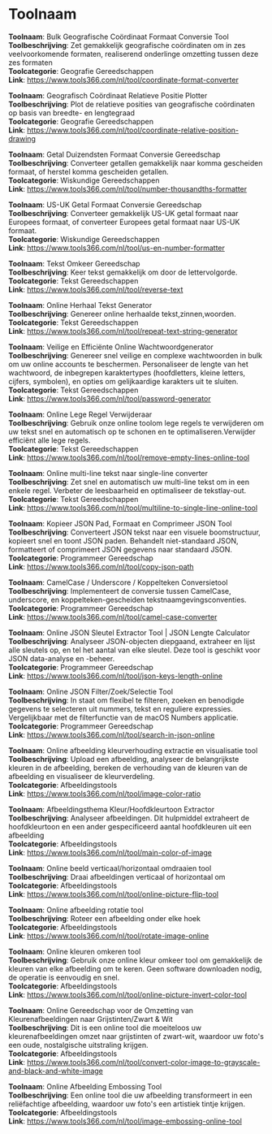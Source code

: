 # Toolnaam

**Toolnaam**: Bulk Geografische Coördinaat Formaat Conversie Tool  
**Toolbeschrijving**: Zet gemakkelijk geografische coördinaten om in zes veelvoorkomende formaten, realiserend onderlinge omzetting tussen deze zes formaten  
**Toolcategorie**: Geografie Gereedschappen  
**Link**: https://www.tools366.com/nl/tool/coordinate-format-converter


**Toolnaam**: Geografisch Coördinaat Relatieve Positie Plotter  
**Toolbeschrijving**: Plot de relatieve posities van geografische coördinaten op basis van breedte- en lengtegraad  
**Toolcategorie**: Geografie Gereedschappen  
**Link**: https://www.tools366.com/nl/tool/coordinate-relative-position-drawing


**Toolnaam**: Getal Duizendsten Formaat Conversie Gereedschap  
**Toolbeschrijving**: Converteer getallen gemakkelijk naar komma gescheiden formaat, of herstel komma gescheiden getallen.  
**Toolcategorie**: Wiskundige Gereedschappen  
**Link**: https://www.tools366.com/nl/tool/number-thousandths-formatter


**Toolnaam**: US-UK Getal Formaat Conversie Gereedschap  
**Toolbeschrijving**: Converteer gemakkelijk US-UK getal formaat naar Europees formaat, of converteer Europees getal formaat naar US-UK formaat.  
**Toolcategorie**: Wiskundige Gereedschappen  
**Link**: https://www.tools366.com/nl/tool/us-en-number-formatter


**Toolnaam**: Tekst Omkeer Gereedschap  
**Toolbeschrijving**: Keer tekst gemakkelijk om door de lettervolgorde.  
**Toolcategorie**: Tekst Gereedschappen  
**Link**: https://www.tools366.com/nl/tool/reverse-text


**Toolnaam**: Online Herhaal Tekst Generator  
**Toolbeschrijving**: Genereer online herhaalde tekst,zinnen,woorden.  
**Toolcategorie**: Tekst Gereedschappen  
**Link**: https://www.tools366.com/nl/tool/repeat-text-string-generator


**Toolnaam**: Veilige en Efficiënte Online Wachtwoordgenerator  
**Toolbeschrijving**: Genereer snel veilige en complexe wachtwoorden in bulk om uw online accounts te beschermen. Personaliseer de lengte van het wachtwoord, de inbegrepen karaktertypes (hoofdletters, kleine letters, cijfers, symbolen), en opties om gelijkaardige karakters uit te sluiten.  
**Toolcategorie**: Tekst Gereedschappen  
**Link**: https://www.tools366.com/nl/tool/password-generator


**Toolnaam**: Online Lege Regel Verwijderaar  
**Toolbeschrijving**: Gebruik onze online toolom lege regels te verwijderen om uw tekst snel en automatisch op te schonen en te optimaliseren.Verwijder efficiënt alle lege regels.  
**Toolcategorie**: Tekst Gereedschappen  
**Link**: https://www.tools366.com/nl/tool/remove-empty-lines-online-tool


**Toolnaam**: Online multi-line tekst naar single-line converter  
**Toolbeschrijving**: Zet snel en automatisch uw multi-line tekst om in een enkele regel. Verbeter de leesbaarheid en optimaliseer de tekstlay-out.  
**Toolcategorie**: Tekst Gereedschappen  
**Link**: https://www.tools366.com/nl/tool/multiline-to-single-line-online-tool


**Toolnaam**: Kopieer JSON Pad, Formaat en Comprimeer JSON Tool  
**Toolbeschrijving**: Converteert JSON tekst naar een visuele boomstructuur, kopieert snel en toont JSON paden. Behandelt niet-standaard JSON, formatteert of comprimeert JSON gegevens naar standaard JSON.  
**Toolcategorie**: Programmeer Gereedschap  
**Link**: https://www.tools366.com/nl/tool/copy-json-path


**Toolnaam**: CamelCase / Underscore / Koppelteken Conversietool  
**Toolbeschrijving**: Implementeert de conversie tussen CamelCase, underscore, en koppelteken-gescheiden tekstnaamgevingsconventies.  
**Toolcategorie**: Programmeer Gereedschap  
**Link**: https://www.tools366.com/nl/tool/camel-case-converter


**Toolnaam**: Online JSON Sleutel Extractor Tool | JSON Lengte Calculator  
**Toolbeschrijving**: Analyseer JSON-objecten diepgaand, extraheer en lijst alle sleutels op, en tel het aantal van elke sleutel. Deze tool is geschikt voor JSON data-analyse en -beheer.  
**Toolcategorie**: Programmeer Gereedschap  
**Link**: https://www.tools366.com/nl/tool/json-keys-length-online


**Toolnaam**: Online JSON Filter/Zoek/Selectie Tool  
**Toolbeschrijving**: In staat om flexibel te filteren, zoeken en benodigde gegevens te selecteren uit nummers, tekst en reguliere expressies. Vergelijkbaar met de filterfunctie van de macOS Numbers applicatie.  
**Toolcategorie**: Programmeer Gereedschap  
**Link**: https://www.tools366.com/nl/tool/search-in-json-online


**Toolnaam**: Online afbeelding kleurverhouding extractie en visualisatie tool  
**Toolbeschrijving**: Upload een afbeelding, analyseer de belangrijkste kleuren in de afbeelding, bereken de verhouding van de kleuren van de afbeelding en visualiseer de kleurverdeling.  
**Toolcategorie**: Afbeeldingstools  
**Link**: https://www.tools366.com/nl/tool/image-color-ratio


**Toolnaam**: Afbeeldingsthema Kleur/Hoofdkleurtoon Extractor  
**Toolbeschrijving**: Analyseer afbeeldingen. Dit hulpmiddel extraheert de hoofdkleurtoon en een ander gespecificeerd aantal hoofdkleuren uit een afbeelding  
**Toolcategorie**: Afbeeldingstools  
**Link**: https://www.tools366.com/nl/tool/main-color-of-image


**Toolnaam**: Online beeld verticaal/horizontaal omdraaien tool  
**Toolbeschrijving**: Draai afbeeldingen verticaal of horizontaal om  
**Toolcategorie**: Afbeeldingstools  
**Link**: https://www.tools366.com/nl/tool/online-picture-flip-tool


**Toolnaam**: Online afbeelding rotatie tool  
**Toolbeschrijving**: Roteer een afbeelding onder elke hoek  
**Toolcategorie**: Afbeeldingstools  
**Link**: https://www.tools366.com/nl/tool/rotate-image-online


**Toolnaam**: Online kleuren omkeren tool  
**Toolbeschrijving**: Gebruik onze online kleur omkeer tool om gemakkelijk de kleuren van elke afbeelding om te keren. Geen software downloaden nodig, de operatie is eenvoudig en snel.  
**Toolcategorie**: Afbeeldingstools  
**Link**: https://www.tools366.com/nl/tool/online-picture-invert-color-tool


**Toolnaam**: Online Gereedschap voor de Omzetting van Kleurenafbeeldingen naar Grijstinten/Zwart & Wit  
**Toolbeschrijving**: Dit is een online tool die moeiteloos uw kleurenafbeeldingen omzet naar grijstinten of zwart-wit, waardoor uw foto's een oude, nostalgische uitstraling krijgen.  
**Toolcategorie**: Afbeeldingstools  
**Link**: https://www.tools366.com/nl/tool/convert-color-image-to-grayscale-and-black-and-white-image


**Toolnaam**: Online Afbeelding Embossing Tool  
**Toolbeschrijving**: Een online tool die uw afbeelding transformeert in een reliëfachtige afbeelding, waardoor uw foto's een artistiek tintje krijgen.  
**Toolcategorie**: Afbeeldingstools  
**Link**: https://www.tools366.com/nl/tool/image-embossing-online-tool


